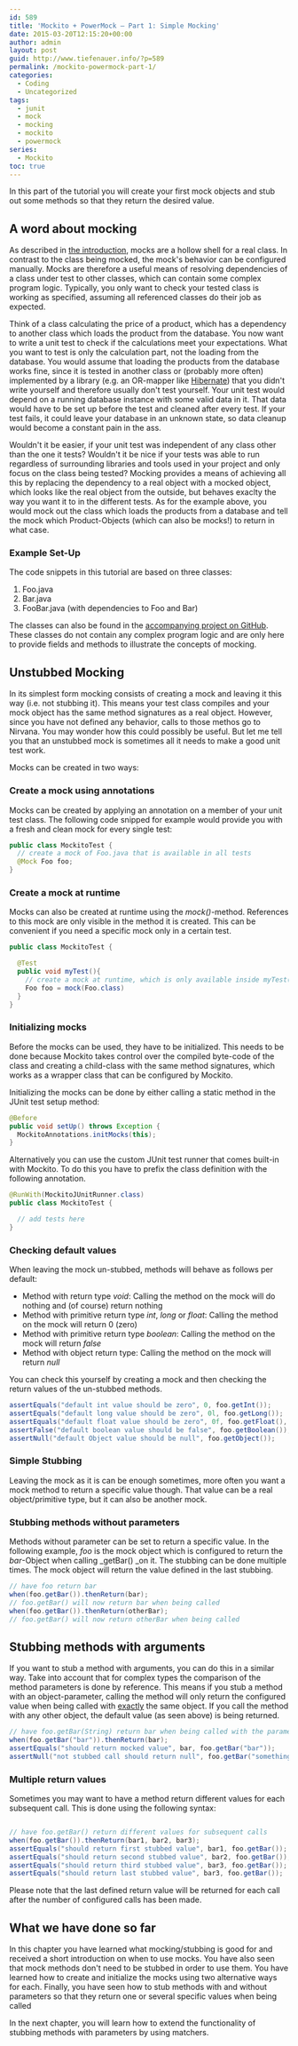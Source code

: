 ```yaml
---
id: 589
title: 'Mockito + PowerMock – Part 1: Simple Mocking'
date: 2015-03-20T12:15:20+00:00
author: admin
layout: post
guid: http://www.tiefenauer.info/?p=589
permalink: /mockito-powermock-part-1/
categories:
  - Coding
  - Uncategorized
tags:
  - junit
  - mock
  - mocking
  - mockito
  - powermock
series:
  - Mockito
toc: true  
---
```

In this part of the tutorial you will create your first mock objects and stub out some methods so that they return the desired value.

## A word about mocking

As described in <a title="Mockito + PowerMock: Part 0" href="http://www.tiefenauer.info/mockito-powermock-part-0-introduction/" target="_blank">the introduction</a>, mocks are a hollow shell for a real class. In contrast to the class being mocked, the mock's behavior can be configured manually. Mocks are therefore a useful means of resolving dependencies of a class under test to other classes, which can contain some complex program logic. Typically, you only want to check your tested class is working as specified, assuming all referenced classes do their job as expected.

Think of a class calculating the price of a product, which has a dependency to another class which loads the product from the database. You now want to write a unit test to check if the calculations meet your expectations. What you want to test is only the calculation part, not the loading from the database. You would assume that loading the products from the database works fine, since it is tested in another class or (probably more often) implemented by a library (e.g. an OR-mapper like <a href="http://hibernate.org/" target="_blank">Hibernate</a>) that you didn't write yourself and therefore usually don't test yourself. Your unit test would depend on a running database instance with some valid data in it. That data would have to be set up before the test and cleaned after every test. If your test fails, it could leave your database in an unknown state, so data cleanup would become a constant pain in the ass.

Wouldn't it be easier, if your unit test was independent of any class other than the one it tests? Wouldn't it be nice if your tests was able to run regardless of surrounding libraries and tools used in your project and only focus on the class being tested? Mocking provides a means of achieving all this by replacing the dependency to a real object with a mocked object, which looks like the real object from the outside, but behaves exaclty the way you want it to in the different tests. As for the example above, you would mock out the class which loads the products from a database and tell the mock which Product-Objects (which can also be mocks!) to return in what case.

### Example Set-Up

The code snippets in this tutorial are based on three classes:

1. Foo.java
2. Bar.java
3. FooBar.java (with dependencies to Foo and Bar)

The classes can also be found in the <a href="https://github.com/tiefenauer/MockitoExample" target="_blank">accompanying project on GitHub</a>. These classes do not contain any complex program logic and are only here to provide fields and methods to illustrate the concepts of mocking.

## Unstubbed Mocking

In its simplest form mocking consists of creating a mock and leaving it this way (i.e. not stubbing it). This means your test class compiles and your mock object has the same method signatures as a real object. However, since you have not defined any behavior, calls to those methos go to Nirvana. You may wonder how this could possibly be useful. But let me tell you that an unstubbed mock is sometimes all it needs to make a good unit test work.

Mocks can be created in two ways:

### Create a mock using annotations

Mocks can be created by applying an annotation on a member of your unit test class. The following code snipped for example would provide you with a fresh and clean mock for every single test:

```java
public class MockitoTest {
  // create a mock of Foo.java that is available in all tests
  @Mock Foo foo;
}
```

### Create a mock at runtime

Mocks can also be created at runtime using the _mock()_-method. References to this mock are only visible in the method it is created. This can be convenient if you need a specific mock only in a certain test.

```java
public class MockitoTest {

  @Test
  public void myTest(){
    // create a mock at runtime, which is only available inside myTest()
    Foo foo = mock(Foo.class)
  }
}
```

### Initializing mocks

Before the mocks can be used, they have to be initialized. This needs to be done because Mockito takes control over the compiled byte-code of the class and creating a child-class with the same method signatures, which works as a wrapper class that can be configured by Mockito.

Initializing the mocks can be done by either calling a static method in the JUnit test setup method:

```java
@Before
public void setUp() throws Exception {
  MockitoAnnotations.initMocks(this);
}
```

Alternatively you can use the custom JUnit test runner that comes built-in with Mockito. To do this you have to prefix the class definition with the following annotation.

```java
@RunWith(MockitoJUnitRunner.class)
public class MockitoTest {

  // add tests here
}
```

### Checking default values

When leaving the mock un-stubbed, methods will behave as follows per default:

* Method with return type _void_: Calling the method on the mock will do nothing and (of course) return nothing
* Method with primitive return type _int_, _long_ or _float_: Calling the method on the mock will return 0 (zero)
* Method with primitive return type _boolean_: Calling the method on the mock will return _false_
* Method with object return type: Calling the method on the mock will return _null_

You can check this yourself by creating a mock and then checking the return values of the un-stubbed methods.

```java
assertEquals("default int value should be zero", 0, foo.getInt());
assertEquals("default long value should be zero", 0l, foo.getLong());
assertEquals("default float value should be zero", 0f, foo.getFloat(), 0.00001);
assertFalse("default boolean value should be false", foo.getBoolean());
assertNull("default Object value should be null", foo.getObject());
```

### Simple Stubbing

Leaving the mock as it is can be enough sometimes, more often you want a mock method to return a specific value though. That value can be a real object/primitive type, but it can also be another mock.

### Stubbing methods without parameters

Methods without parameter can be set to return a specific value. In the following example, _foo_ is the mock object which is configured to return the _bar_-Object when calling _getBar() _on it. The stubbing can be done multiple times. The mock object will return the value defined in the last stubbing.

```java
// have foo return bar
when(foo.getBar()).thenReturn(bar);
// foo.getBar() will now return bar when being called
when(foo.getBar()).thenReturn(otherBar);
// foo.getBar() will now return otherBar when being called
```

## Stubbing methods with arguments

If you want to stub a method with arguments, you can do this in a similar way. Take into account that for complex types the comparison of the method parameters is done by reference. This means if you stub a method with an object-parameter, calling the method will only return the configured value when being called with <span style="text-decoration: underline;">exactly</span> the same object. If you call the method with any other object, the default value (as seen above) is being returned.

```java
// have foo.getBar(String) return bar when being called with the parameter "bar"
when(foo.getBar("bar")).thenReturn(bar);
assertEquals("should return mocked value", bar, foo.getBar("bar"));
assertNull("not stubbed call should return null", foo.getBar("somethingElse"));
```

### Multiple return values

Sometimes you may want to have a method return different values for each subsequent call. This is done using the following syntax:

```java

// have foo.getBar() return different values for subsequent calls
when(foo.getBar()).thenReturn(bar1, bar2, bar3);
assertEquals("should return first stubbed value", bar1, foo.getBar());
assertEquals("should return second stubbed value", bar2, foo.getBar());
assertEquals("should return third stubbed value", bar3, foo.getBar());
assertEquals("should return last stubbed value", bar3, foo.getBar());
```

Please note that the last defined return value will be returned for each call after the number of configured calls has been made.

## What we have done so far

In this chapter you have learned what mocking/stubbing is good for and received a short introduction on when to use mocks. You have also seen that mock methods don't need to be stubbed in order to use them. You have learned how to create and initialize the mocks using two alternative ways for each. Finally, you have seen how to stub methods with and without parameters so that they return one or several specific values when being called

In the next chapter, you will learn how to extend the functionality of stubbing methods with parameters by using matchers.